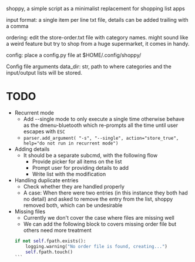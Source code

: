 shoppy, a simple script as a minimalist replacement for shopping list apps

input format: a single item per line txt file, details can be added trailing
with a comma

ordering: edit the store-order.txt file with category names. might sound like a
weird feature but try to shop from a huge supermarket, it comes in handy.

config: place a config.py file at $HOME/.config/shoppy/

Config file arguments data_dir: str, path to where categories and the
input/output lists will be stored.

# TODO

- Recurrent mode
  - Add --single mode to only execute a single time otherwise behave as the
    dmenu-bluetooth which re-prompts all the time until user escapes with `ESC`
  - `parser.add_argument( "-s", "--single", action="store_true", help="do not run in recurrent mode")`
- Adding details
  - It should be a separate subcmd, with the following flow
    - Provide picker for all items on the list
    - Prompt user for providing details to add
    - Write list with the modification
- Handling duplicate entries
  - Check whether they are handled properly
  - A case: When there were two entries (in this instance they both had no
    detail) and asked to remove the entry from the list, shoppy removed both,
    which can be undesirable
- Missing files
  - Currently we don't cover the case where files are missing well
  - We can add the following block to covers missing order file but others need
    more treatment
  ````py
  if not self.fpath.exists():
      logging.warning("No order file is found, creating...")
      self.fpath.touch()
  ```
  ````
